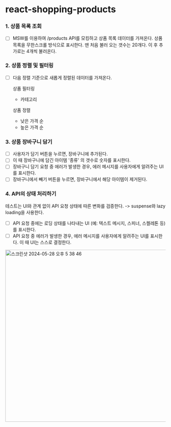 # react-shopping-products

### 1. 상품 목록 조회

- [ ] MSW를 이용하여 /products API를 모킹하고 상품 목록 데이터를 가져온다.
      상품 목록을 무한스크롤 방식으로 표시한다.
      맨 처음 불러 오는 갯수는 20개다. 이 후 추가로는 4개씩 불러온다.

### 2. 상품 정렬 및 필터링

- [ ] 다음 정렬 기준으로 새롭게 정렬된 데이터를 가져온다.

  상품 필터링

  - 카테고리

  상품 정렬

  - 낮은 가격 순
  - 높은 가격 순

### 3. 상품 장바구니 담기

- [ ] 사용자가 담기 버튼을 누르면, 장바구니에 추가된다.
- [ ] 이 때 장바구니에 담긴 아이템 '종류' 의 갯수로 숫자를 표시한다.
- [ ] 장바구니 담기 요청 중 에러가 발생한 경우, 에러 메시지를 사용자에게 알려주는 UI를 표시한다.
- [ ] 장바구니에서 빼기 버튼을 누르면, 장바구니에서 해당 아이템이 제거된다.

### 4. API의 상태 처리하기

테스트는 UI와 관계 없이 API 요청 상태에 따른 변화를 검증한다.
-> suspense와 lazy loading을 사용한다.

- [ ] API 요청 중에는 로딩 상태를 나타내는 UI (예: 텍스트 메시지, 스피너, 스켈레톤 등)를 표시한다.
- [ ] API 요청 중 에러가 발생한 경우, 에러 메시지를 사용자에게 알려주는 UI를 표시한다. 이 때 UI는
      스스로 결정한다.

<img width="540" alt="스크린샷 2024-05-28 오후 5 38 46" src="https://github.com/woowacourse/react-shopping-products/assets/125418818/5db6b6d1-4d9b-45ab-b6f6-f1a1590c8203">
